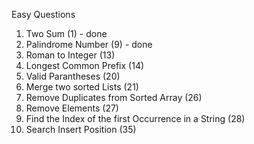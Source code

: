 Easy Questions
1. Two Sum (1) - done
2. Palindrome Number (9) - done
3. Roman to Integer (13)
4. Longest Common Prefix (14)
5. Valid Parantheses (20)
6. Merge two sorted Lists (21)
7. Remove Duplicates from Sorted Array (26)
8. Remove Elements (27)
9. Find the Index of the first Occurrence in a String (28)
10. Search Insert Position (35)

